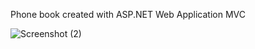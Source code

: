 Phone book 
created with ASP.NET Web Application MVC

![Screenshot (2)](https://github.com/Niloofar-anisi/PhoneBook-ASP.NETMVC/assets/136443219/2583b04e-8492-423a-893e-ba1b5bff6c7c)
